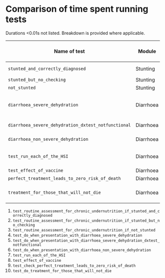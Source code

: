 # Comparison of time spent running tests

Durations <0.01s not listed. Breakdown is provided where applicable.

| Name of test | Module | Pre shared sim | Post shared sim | Worst case max |
|-|-|-|-|-|
| `stunted_and_correctly_diagnosed` | Stunting | 1.34 | 1.60 (setup) | 1.62 |
| `stunted_but_no_checking` | Stunting | 1.29 | - | 0.03 |
| `not_stunted` | Stunting | 1.33 | - | 0.03 |
| `diarrhoea_severe_dehydration` | Diarrhoea | 1.93 | 2.18 (setup) + 0.01 (teardown) | 2.20 |
| `diarrhoea_severe_dehydration_dxtest_notfunctional` | Diarrhoea | 2.08 | 0.01 (teardown) | 0.03 |
| `diarrhoea_non_severe_dehydration` | Diarrhoea | 1.90 | 0.01 (teardown) | 0.03 |
| `test_run_each_of_the_HSI` | Diarrhoea | 2.00 | 0.01 (call) + 0.01 (teardown) | 0.03 |
| `test_effect_of_vaccine` | Diarrhoea | 2.86 | - | 0.03 |
| `perfect_treatment_leads_to_zero_risk_of_death` | Diarrhoea | 2.82 | 0.06 (call) | 0.08 |
| `treatment_for_those_that_will_not_die` | Diarrhoea | 3.02 | 0.02 (call) + 0.01 (teardown) | 0.04 |

1. `test_routine_assessment_for_chronic_undernutrition_if_stunted_and_correctly_diagnosed`
1. `test_routine_assessment_for_chronic_undernutrition_if_stunted_but_no_checking`
1. `test_routine_assessment_for_chronic_undernutrition_if_not_stunted`
1. `test_do_when_presentation_with_diarrhoea_severe_dehydration`
1. `test_do_when_presentation_with_diarrhoea_severe_dehydration_dxtest_notfunctional`
1. `test_do_when_presentation_with_diarrhoea_non_severe_dehydration`
1. `test_run_each_of_the_HSI`
1. `test_effect_of_vaccine`
1. `test_check_perfect_treatment_leads_to_zero_risk_of_death`
1. `test_do_treatment_for_those_that_will_not_die`
